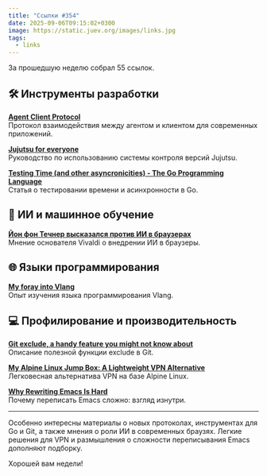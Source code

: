 ```yaml
---
title: "Ссылки #354"
date: 2025-09-06T09:15:02+0300
image: https://static.juev.org/images/links.jpg
tags:
  - links
---
```


За прошедшую неделю собрал 55 ссылок.

## 🛠️ Инструменты разработки

**[Agent Client Protocol](https://agentclientprotocol.com/overview/introduction)**  
Протокол взаимодействия между агентом и клиентом для современных приложений.

**[Jujutsu for everyone](https://jj-for-everyone.github.io/)**  
Руководство по использованию системы контроля версий Jujutsu.

**[Testing Time (and other asyncronicities) - The Go Programming Language](https://go.dev/blog/testing-time)**  
Статья о тестировании времени и асинхронности в Go.

## 🤖 ИИ и машинное обучение

**[Йон фон Течнер высказался против ИИ в браузерах](https://xakep.ru/2025/08/29/von-tetzchner-ai/)**  
Мнение основателя Vivaldi о внедрении ИИ в браузеры.

## 🌐 Языки программирования

**[My foray into Vlang](https://kristun.dev/posts/my-foray-into-vlang/)**  
Опыт изучения языка программирования Vlang.

## 💻 Профилирование и производительность

**[Git exclude, a handy feature you might not know about](https://marijkeluttekes.dev/blog/articles/2025/09/03/git-exclude-a-handy-feature-you-might-not-know-about/)**  
Описание полезной функции exclude в Git.

**[My Alpine Linux Jump Box: A Lightweight VPN Alternative](https://ramon.vanraaij.eu/my-alpine-linux-jump-box-a-lightweight-vpn-alternative/)**  
Легковесная альтернатива VPN на базе Alpine Linux.

**[Why Rewriting Emacs Is Hard](https://kyo.iroiro.party/en/posts/why-rewriting-emacs-is-hard/)**  
Почему переписать Emacs сложно: взгляд изнутри.

---

Особенно интересны материалы о новых протоколах, инструментах для Go и Git, а также мнения о роли ИИ в современных браузях. Легкие решения для VPN и размышления о сложности переписывания Emacs дополняют подборку.

Хорошей вам недели!
